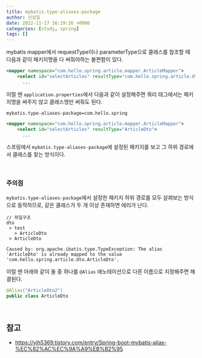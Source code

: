 ```yaml
---
title: mybatis.type-aliases-package
author: 신성일
date: 2022-11-17 16:19:26 +0900
categories: [study, spring]
tags: []
---
```


mybatis mapper에서 requestType이나 parameterType으로 클래스를 참조할 때 다음과 같이 패키지명을 다 써줘야하는 불편함이 있다.

```xml
<mapper namespace="com.hello.spring.article.mapper.ArticleMapper">
    <select id="selectArticles" resultType="com.hello.spring.article.dto.ArticleDto">
      ...
```

이럴 땐 `application.properties`에서 다음과 같이 설정해주면 쿼리 태그에서는 패키지명을 써주지 않고 클래스명만 써줘도 된다.

```properties
mybatis.type-aliases-package=com.hello.spring
```

```xml
<mapper namespace="com.hello.spring.article.mapper.ArticleMapper">
    <select id="selectArticles" resultType="ArticleDto">
      ...
```

스프링에서 `mybatis.type-aliases-package`에 설정된 패키지를 보고 그 하위 경로에서 클래스를 찾는 방식이다.

<br/>

### 주의점

`mybatis.type-aliases-package`에서 설정한 패키지 하위 경로를 모두 살펴보는 방식으로 동작하므로, 같은 클래스가 두 개 이상 존재하면 에러가 난다.

```
// 파일구조
dto
 > test
   > ArticleDto
 > ArticleDto
```

```
Caused by: org.apache.ibatis.type.TypeException: The alias 'ArticleDto' is already mapped to the value 'com.hello.spring.article.dto.ArticleDto'.
```

이럴 땐 아래와 같이 둘 중 하나를 `@Alias` 애노테이션으로 다른 이름으로 지정해주면 해결된다.

```java
@Alias("ArticleDto2")
public class ArticleDto
```

<br/>

## 참고

- https://yjh5369.tistory.com/entry/Spring-boot-mybatis-alias-%EC%82%AC%EC%9A%A9%EB%B2%95
